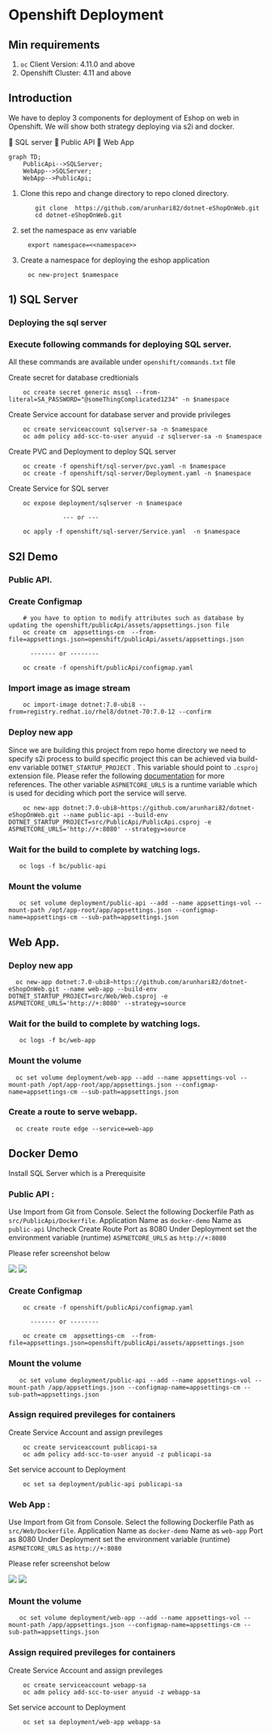 # Openshift Deployment

## Min requirements

1) `oc` Client Version: 4.11.0 and above
2) Openshift Cluster: 4.11 and above

## Introduction

We have to deploy 3 components for deployment of Eshop on web in Openshift. We will show both strategy deploying via s2i and docker.

:small_blue_diamond: SQL server
:small_blue_diamond: Public API
:small_blue_diamond: Web App

```mermaid
graph TD;
    PublicApi-->SQLServer;
    WebApp-->SQLServer;
    WebApp-->PublicApi;
```    
   

   1) Clone this repo and change directory to repo cloned directory.

        ``` 
            git clone  https://github.com/arunhari82/dotnet-eShopOnWeb.git
            cd dotnet-eShopOnWeb.git
        ```    
   2) set the namespace as env variable

            export namespace=<<namespace>> 
   3) Create a namespace for deploying the eshop application

            oc new-project $namespace


## 1) SQL Server
   
   ### Deploying the sql server

   ### Execute following commands for deploying SQL server. 
   
   All these commands are available under `openshift/commands.txt` file

   Create secret for database credtionials

        oc create secret generic mssql --from-literal=SA_PASSWORD="@someThingComplicated1234" -n $namespace

   Create Service account for database server and provide privileges     
   
        oc create serviceaccount sqlserver-sa -n $namespace
        oc adm policy add-scc-to-user anyuid -z sqlserver-sa -n $namespace

   Create PVC and Deployment to deploy SQL server 

        oc create -f openshift/sql-server/pvc.yaml -n $namespace
        oc create -f openshift/sql-server/Deployment.yaml -n $namespace

   Create Service for SQL server

        oc expose deployment/sqlserver -n $namespace

                   --- or ---

        oc apply -f openshift/sql-server/Service.yaml  -n $namespace 



## S2I Demo

 ### Public API.

 ### Create Configmap

        # you have to option to modify attributes such as database by updating the openshift/publicApi/assets/appsettings.json file
        oc create cm  appsettings-cm  --from-file=appsettings.json=openshift/publicApi/assets/appsettings.json
        
          ------- or --------

        oc create -f openshift/publicApi/configmap.yaml


### Import image as image stream
       
        oc import-image dotnet:7.0-ubi8 --from=registry.redhat.io/rhel8/dotnet-70:7.0-12 --confirm

### Deploy new app

Since we are building this project from repo home directory we need to specify s2i process to build specific project this can be achieved via build-env variable `DOTNET_STARTUP_PROJECT` . This variable should point to `.csproj` extension file. Please refer the following [documentation](https://github.com/redhat-developer/s2i-dotnetcore/tree/main/7.0/build#environment-variables) for more references. The other variable `ASPNETCORE_URLS` is a runtime variable which is used for deciding which port the service will serve.

        oc new-app dotnet:7.0-ubi8~https://github.com/arunhari82/dotnet-eShopOnWeb.git --name public-api --build-env DOTNET_STARTUP_PROJECT=src/PublicApi/PublicApi.csproj -e ASPNETCORE_URLS='http://+:8080' --strategy=source

### Wait for the build to complete by watching logs.

       oc logs -f bc/public-api

### Mount the volume 

       oc set volume deployment/public-api --add --name appsettings-vol --mount-path /opt/app-root/app/appsettings.json --configmap-name=appsettings-cm --sub-path=appsettings.json

## Web App. 

### Deploy new app

      oc new-app dotnet:7.0-ubi8~https://github.com/arunhari82/dotnet-eShopOnWeb.git --name web-app --build-env DOTNET_STARTUP_PROJECT=src/Web/Web.csproj -e ASPNETCORE_URLS='http://+:8080' --strategy=source

### Wait for the build to complete by watching logs.

       oc logs -f bc/web-app      

### Mount the volume       

      oc set volume deployment/web-app --add --name appsettings-vol --mount-path /opt/app-root/app/appsettings.json --configmap-name=appsettings-cm --sub-path=appsettings.json

### Create a route to serve webapp.   

      oc create route edge --service=web-app


## Docker Demo

Install SQL Server which is a Prerequisite

 ### Public API :

 Use Import from Git from Console. Select the following
 Dockerfile Path as `src/PublicApi/Dockerfile`. 
 Application Name as `docker-demo`
 Name as `public-api`
 Uncheck Create Route
 Port as 8080
 Under Deployment set the environment variable (runtime) `ASPNETCORE_URLS` as `http://+:8080`

 Please refer screenshot below

 ![](/openshift/publicApi/assets/public-api-docker-1.png) 
 ![](/openshift/publicApi/assets/public-api-docker-2.png)

  ### Create Configmap

        oc create -f openshift/publicApi/configmap.yaml

          ------- or --------

        oc create cm  appsettings-cm  --from-file=appsettings.json=openshift/publicApi/assets/appsettings.json

### Mount the volume 

       oc set volume deployment/public-api --add --name appsettings-vol --mount-path /app/appsettings.json --configmap-name=appsettings-cm --sub-path=appsettings.json
        
### Assign required previleges for containers

Create Service Account and assign previleges
   
        oc create serviceaccount publicapi-sa
        oc adm policy add-scc-to-user anyuid -z publicapi-sa

Set service account to Deployment        

        oc set sa deployment/public-api publicapi-sa

### Web App :

 Use Import from Git from Console. Select the following
 Dockerfile Path as `src/Web/Dockerfile`. 
 Application Name as `docker-demo`
 Name as `web-app`
 Port as 8080
 Under Deployment set the environment variable (runtime) `ASPNETCORE_URLS` as `http://+:8080`

 Please refer screenshot below

 ![](/openshift/web-app/assets/web-app-docker-1.png) 
 ![](/openshift/web-app/assets/web-app-docker-2.png)


### Mount the volume 

       oc set volume deployment/web-app --add --name appsettings-vol --mount-path /app/appsettings.json --configmap-name=appsettings-cm --sub-path=appsettings.json
        
### Assign required previleges for containers

Create Service Account and assign previleges
   
        oc create serviceaccount webapp-sa
        oc adm policy add-scc-to-user anyuid -z webapp-sa


Set service account to Deployment        

        oc set sa deployment/web-app webapp-sa
 
